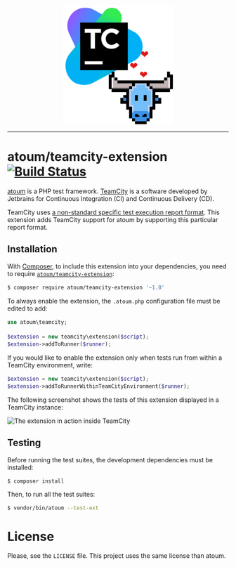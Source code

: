 <p align="center">
    <img src="./res/logo.png" alt="atoum's logo + TeamCity's logo with floating hearts" width="250px" />
</p>

---

# atoum/teamcity-extension [![Build Status](https://travis-ci.org/Hywan/atoum-teamcity-extension.svg?branch=master)](https://travis-ci.org/Hywan/atoum-teamcity-extension)

[atoum](http://atoum.org/) is a PHP test
framework. [TeamCity](https://www.jetbrains.com/teamcity/) is a
software developed by Jetbrains for Continuous Integration (CI) and
Continuous Delivery (CD).

TeamCity uses
[a non-standard specific test execution report format](https://confluence.jetbrains.com/display/TCD8/Build+Script+Interaction+with+TeamCity). This
extension adds TeamCity support for atoum by supporting this
particular report format.

## Installation

With [Composer](https://getcomposer.org/), to include this extension into
your dependencies, you need to
require
[`atoum/teamcity-extension`](https://packagist.org/packages/atoum/teamcity-extension):

```sh
$ composer require atoum/teamcity-extension '~1.0'
```

To always enable the extension, the `.atoum.php` configuration file must be edited to add:

```php
use atoum\teamcity;

$extension = new teamcity\extension($script);
$extension->addToRunner($runner);
```

If you would like to enable the extension only when tests run from
within a TeamCity environment, write:

```php
$extension = new teamcity\extension($script);
$extension->addToRunnerWithinTeamCityEnvironment($runner);
```

The following screenshot shows the tests of this extension displayed in a TeamCity instance:

![The extension in action inside TeamCity](https://mntio.files.wordpress.com/2017/11/screen-shot-2017-11-06-at-10-59-40.png?w=1100)

## Testing

Before running the test suites, the development dependencies must be installed:

```sh
$ composer install
```

Then, to run all the test suites:

```sh
$ vendor/bin/atoum --test-ext
```

# License

Please, see the `LICENSE` file. This project uses the same license than atoum.
